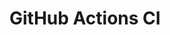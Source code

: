 # GitHub Actions CI











































































































































































































































































































































































































































































































































































































































































































































































































































































































































































































































































































































































































































































































































































































































































































































































































































































